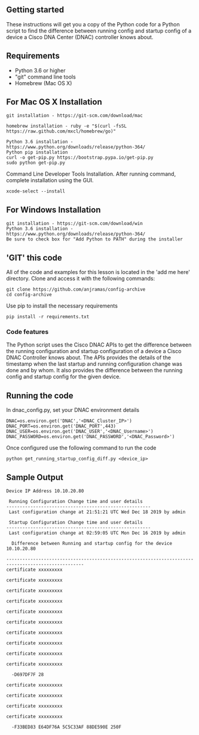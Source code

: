 ## Getting started

These instructions will get you a copy of the Python code for a Python script to find the difference between running config and startup config of a device a Cisco DNA Center (DNAC) controller knows about.

## Requirements

- Python 3.6 or higher
- "git" command line tools
- Homebrew (Mac OS X)

## For Mac OS X Installation

```
git installation - https://git-scm.com/download/mac
```
```
homebrew installation - ruby -e "$(curl -fsSL https://raw.github.com/mxcl/homebrew/go)"
```
```
Python 3.6 installation - https://www.python.org/downloads/release/python-364/
Python pip installation
curl -o get-pip.py https://bootstrap.pypa.io/get-pip.py
sudo python get-pip.py
```
Command Line Developer Tools Installation. After running command, complete installation using the GUI.
```          
xcode-select --install
```

## For Windows Installation
```
git installation - https://git-scm.com/download/win
Python 3.6 installation - https://www.python.org/downloads/release/python-364/
Be sure to check box for "Add Python to PATH" during the installer
```

## 'GIT' this code

All of the code and examples for this lesson is located in the 'add me here' directory. Clone and access it with the following commands:

```
git clone https://github.com/anjramas/config-archive
cd config-archive
```
Use pip to install the necessary requirements
```
pip install -r requirements.txt
```

### Code features

The Python script uses the Cisco DNAC APIs to get the difference between the running configuration and startup configuration of a device a Cisco DNAC Controller knows about. The APIs provides the details of the timestamp when the last startup and running configuration change was done and by whom. It also provides the difference between the running config and startup config for the given device.

## Running the code

In dnac_config.py, set your DNAC environment details

```
DNAC=os.environ.get('DNAC','<DNAC_Cluster_IP>')
DNAC_PORT=os.environ.get('DNAC_PORT',443)
DNAC_USER=os.environ.get('DNAC_USER','<DNAC_Username>')
DNAC_PASSWORD=os.environ.get('DNAC_PASSWORD','<DNAC_Password>')
```
Once configured use the following command to run the code
```
python get_running_startup_config_diff.py <device_ip>
```

## Sample Output

```
Device IP Address 10.10.20.80

 Running Configuration Change time and user details
------------------------------------------------------
 Last configuration change at 21:51:21 UTC Wed Dec 18 2019 by admin

 Startup Configuration Change time and user details
------------------------------------------------------
 Last configuration change at 02:59:05 UTC Mon Dec 16 2019 by admin

  Difference between Running and startup config for the device 10.10.20.80

---------------------------------------------------------------------------------------------------
certificate xxxxxxxxx

certificate xxxxxxxxx

certificate xxxxxxxxx

certificate xxxxxxxxx

certificate xxxxxxxxx

certificate xxxxxxxxx

certificate xxxxxxxxx

certificate xxxxxxxxx

certificate xxxxxxxxx

certificate xxxxxxxxx

  -D697DF7F 28

certificate xxxxxxxxx

certificate xxxxxxxxx

certificate xxxxxxxxx

certificate xxxxxxxxx

  -F33BED83 E64DF76A 5C5C33AF 88DE590E 250F
```
